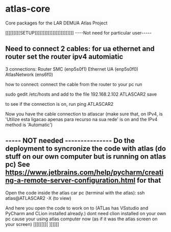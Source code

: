 # atlas-core
Core packages for the LAR DEMUA Atlas Project


[[[[[[[[[SETUP]]]]]]]]]]]]]]]]]]]]]]]]
----Not need for particular user-----

Need to connect 2 cables: for ua ethernet and router
set the router ipv4 automiatic
--------------------------------------------


3 connections:
Router SMC  (enp5s0f1)
Ethernet UA (enp5s0f0)
AtlasNetwork (ens6f0)

how to connect:
connect the cable from the router to your pc
run

sudo gedit /etc/hosts
 and add to the file 
192.168.2.102    ATLASCAR2
save

to see if the connection is on, run
 ping ATLASCAR2

Now you have the cable connection to atlascar (make sure that, on IPv4, is 'Utilize esta ligacao 
apenas para recurso na sua rede' is on and the IPv4 method is 'Automatic')

----- NOT needed ---------------
Do the deployment to syncronize the code with atlas (do stuff on our own computer but is running on atlas pc)
See  https://www.jetbrains.com/help/pycharm/creating-a-remote-server-configuration.html for that
--------------------------------

Open the code inside the atlas car pc (terminal with the atlas):
 ssh atlas@ATLASCAR2 -X (to view)
 
 And here you open the code to work on to (ATLas has VSstudio and PyCharm and CLion installed already.)
 dont need clion installed on your own pc cause your using atlas computer now (as if it was the atlas screen on your screen)
[[[[[[[[[ ]]]]]]